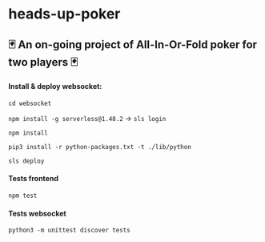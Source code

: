 # heads-up-poker

## 🃏 An on-going project of All-In-Or-Fold poker for two players 🃏



#### Install & deploy websocket:
`cd websocket`

`npm install -g serverless@1.48.2` -> `sls login`

`npm install`

`pip3 install -r python-packages.txt -t ./lib/python`

`sls deploy`

#### Tests frontend
`npm test`

#### Tests websocket
`python3 -m unittest discover tests`
